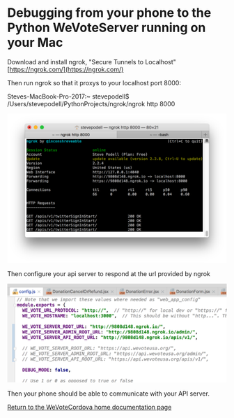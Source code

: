 # Debugging from your phone to the Python WeVoteServer running on your Mac

Download and install ngrok, "Secure Tunnels to Localhost"  [https://ngrok.com/](https://ngrok.com/)

Then run ngrok so that it proxys to your localhost port 8000:

Steves-MacBook-Pro-2017:~ stevepodell$ /Users/stevepodell/PythonProjects/ngrok/ngrok http 8000

![ScreenShot](docs/images/NgrokUIWin.png)


Then configure your api server to respond at the url provided by ngrok

![ScreenShot](docs/images/NgrokConfgJs.png)


Then your phone should be able to communicate with your API server.


[Return to the WeVoteCordova home documentation page ](/README.md)